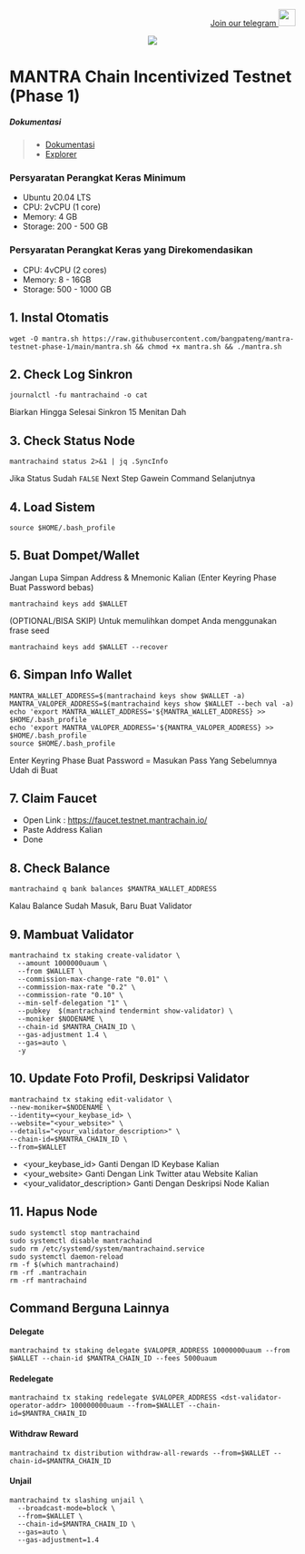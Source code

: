 <p style="font-size:14px" align="right">
<a href="https://t.me/bangpateng_airdrop" target="_blank">Join our telegram <img src="https://user-images.githubusercontent.com/50621007/183283867-56b4d69f-bc6e-4939-b00a-72aa019d1aea.png" width="30"/></a>

<p align="center">
  <img height="auto" height="auto" src="https://github.com/bangpateng/gitopia/assets/38981255/cd1cad4a-4cec-4bd5-9377-8f063331d1bc">
</p>

#  MANTRA Chain Incentivized Testnet (Phase 1)

##### Dokumentasi
> - [Dokumentasi](https://docs.mantrachain.io/operate-a-node/initial-setup)
> - [Explorer](https://testnet.itrocket.net/mantra/staking)


###  Persyaratan Perangkat Keras Minimum
- Ubuntu 20.04 LTS
- CPU: 2vCPU (1 core)
- Memory: 4 GB
- Storage: 200 - 500 GB

###  Persyaratan Perangkat Keras yang Direkomendasikan
- CPU: 4vCPU (2 cores)
- Memory: 8 - 16GB
- Storage: 500 - 1000 GB

## 1. Instal Otomatis

```
wget -O mantra.sh https://raw.githubusercontent.com/bangpateng/mantra-testnet-phase-1/main/mantra.sh && chmod +x mantra.sh && ./mantra.sh
```

## 2. Check Log Sinkron

```
journalctl -fu mantrachaind -o cat
```

Biarkan Hingga Selesai Sinkron 15 Menitan Dah

## 3. Check Status Node

```
mantrachaind status 2>&1 | jq .SyncInfo
```

Jika Status Sudah `FALSE` Next Step Gawein Command Selanjutnya


## 4. Load Sistem

```
source $HOME/.bash_profile
```

## 5. Buat Dompet/Wallet

Jangan Lupa Simpan Address & Mnemonic Kalian (Enter Keyring Phase Buat Password bebas)

```
mantrachaind keys add $WALLET
```

(OPTIONAL/BISA SKIP) Untuk memulihkan dompet Anda menggunakan frase seed

```
mantrachaind keys add $WALLET --recover
```

## 6. Simpan Info Wallet

```
MANTRA_WALLET_ADDRESS=$(mantrachaind keys show $WALLET -a)
MANTRA_VALOPER_ADDRESS=$(mantrachaind keys show $WALLET --bech val -a)
echo 'export MANTRA_WALLET_ADDRESS='${MANTRA_WALLET_ADDRESS} >> $HOME/.bash_profile
echo 'export MANTRA_VALOPER_ADDRESS='${MANTRA_VALOPER_ADDRESS} >> $HOME/.bash_profile
source $HOME/.bash_profile
```

Enter Keyring Phase Buat Password = Masukan Pass Yang Sebelumnya Udah di Buat

## 7. Claim Faucet 

- Open Link : https://faucet.testnet.mantrachain.io/
- Paste Address Kalian
- Done

## 8. Check Balance 

```
mantrachaind q bank balances $MANTRA_WALLET_ADDRESS
```

Kalau Balance Sudah Masuk, Baru Buat Validator

## 9. Mambuat Validator

```
mantrachaind tx staking create-validator \
  --amount 1000000uaum \
  --from $WALLET \
  --commission-max-change-rate "0.01" \
  --commission-max-rate "0.2" \
  --commission-rate "0.10" \
  --min-self-delegation "1" \
  --pubkey  $(mantrachaind tendermint show-validator) \
  --moniker $NODENAME \
  --chain-id $MANTRA_CHAIN_ID \
  --gas-adjustment 1.4 \
  --gas=auto \
  -y
```

## 10. Update Foto Profil, Deskripsi Validator

```
mantrachaind tx staking edit-validator \
--new-moniker=$NODENAME \
--identity=<your_keybase_id> \
--website="<your_website>" \
--details="<your_validator_description>" \
--chain-id=$MANTRA_CHAIN_ID \
--from=$WALLET
```

- <your_keybase_id> Ganti Dengan ID Keybase Kalian
- <your_website> Ganti Dengan Link Twitter atau Website Kalian
- <your_validator_description> Ganti Dengan Deskripsi Node Kalian

## 11. Hapus Node

```
sudo systemctl stop mantrachaind
sudo systemctl disable mantrachaind
sudo rm /etc/systemd/system/mantrachaind.service
sudo systemctl daemon-reload
rm -f $(which mantrachaind)
rm -rf .mantrachain
rm -rf mantrachaind
```

## Command Berguna Lainnya

#### Delegate

```
mantrachaind tx staking delegate $VALOPER_ADDRESS 10000000uaum --from $WALLET --chain-id $MANTRA_CHAIN_ID --fees 5000uaum
```

#### Redelegate

```
mantrachaind tx staking redelegate $VALOPER_ADDRESS <dst-validator-operator-addr> 100000000uaum --from=$WALLET --chain-id=$MANTRA_CHAIN_ID
```

#### Withdraw Reward

```
mantrachaind tx distribution withdraw-all-rewards --from=$WALLET --chain-id=$MANTRA_CHAIN_ID
```

#### Unjail

```
mantrachaind tx slashing unjail \
  --broadcast-mode=block \
  --from=$WALLET \
  --chain-id=$MANTRA_CHAIN_ID \
  --gas=auto \
  --gas-adjustment=1.4
```



